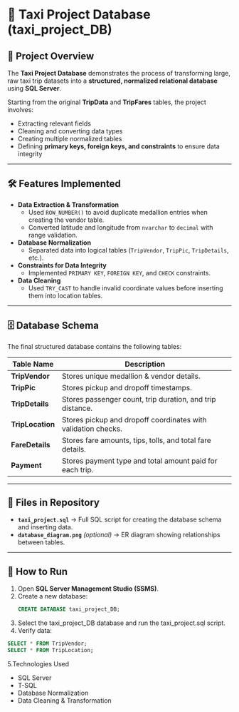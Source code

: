 # 🚖 Taxi Project Database (taxi_project_DB)

## 📌 Project Overview
The **Taxi Project Database** demonstrates the process of transforming large, raw taxi trip datasets into a **structured, normalized relational database** using **SQL Server**.  

Starting from the original **TripData** and **TripFares** tables, the project involves:
- Extracting relevant fields
- Cleaning and converting data types
- Creating multiple normalized tables
- Defining **primary keys, foreign keys, and constraints** to ensure data integrity

---

## 🛠 Features Implemented
- **Data Extraction & Transformation**
  - Used `ROW_NUMBER()` to avoid duplicate medallion entries when creating the vendor table.
  - Converted latitude and longitude from `nvarchar` to `decimal` with range validation.
- **Database Normalization**
  - Separated data into logical tables (`TripVendor`, `TripPic`, `TripDetails`, etc.).
- **Constraints for Data Integrity**
  - Implemented `PRIMARY KEY`, `FOREIGN KEY`, and `CHECK` constraints.
- **Data Cleaning**
  - Used `TRY_CAST` to handle invalid coordinate values before inserting them into location tables.

---

## 🗄 Database Schema
The final structured database contains the following tables:

| Table Name       | Description |
|------------------|-------------|
| **TripVendor**   | Stores unique medallion & vendor details. |
| **TripPic**      | Stores pickup and dropoff timestamps. |
| **TripDetails**  | Stores passenger count, trip duration, and trip distance. |
| **TripLocation** | Stores pickup and dropoff coordinates with validation checks. |
| **FareDetails**  | Stores fare amounts, tips, tolls, and total fare details. |
| **Payment**      | Stores payment type and total amount paid for each trip. |

---

## 📂 Files in Repository
- **`taxi_project.sql`** → Full SQL script for creating the database schema and inserting data.
- **`database_diagram.png`** *(optional)* → ER diagram showing relationships between tables.

---

## 🚀 How to Run
1. Open **SQL Server Management Studio (SSMS)**.
2. Create a new database:
   ```sql
   CREATE DATABASE taxi_project_DB;
3. Select the taxi_project_DB database and run the taxi_project.sql script.
4. Verify data:
```sql
SELECT * FROM TripVendor;
SELECT * FROM TripLocation;
```
5.Technologies Used
- SQL Server
- T-SQL
- Database Normalization
- Data Cleaning & Transformation


